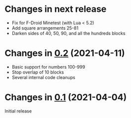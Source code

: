 Changes in next release
=======================

 * Fix for F-Droid Minetest (with Lua < 5.2)
 * Add square arrangements 25-81
 * Darken sides of 40, 50, 90, and all the hundreds blocks

Changes in [0.2](https://github.com/amalon/minetest-numeracy/releases/tag/v0.2) (2021-04-11)
==============

 * Basic support for numbers 100-999
 * Stop overlap of 10 blocks
 * Several internal code cleanups

Changes in [0.1](https://github.com/amalon/minetest-numeracy/releases/tag/v0.1) (2021-04-04)
============================================================================================
Initial release
